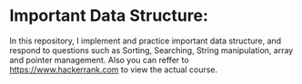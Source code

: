 # Important Data Structure: 

In this repository, I implement and practice important data structure, and respond to questions such as Sorting, Searching, String manipulation, array and pointer management.
Also you can reffer to https://www.hackerrank.com to view the actual course. 
